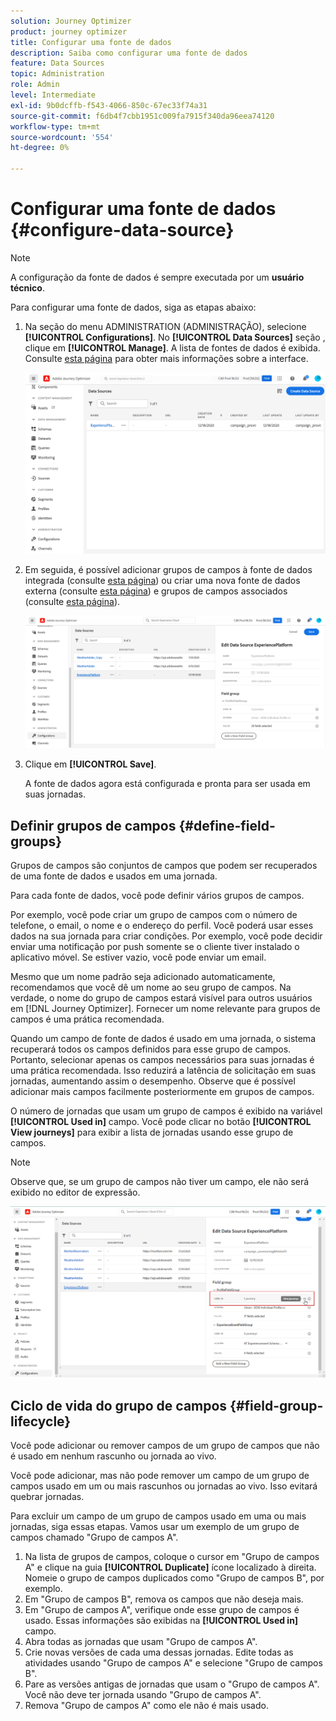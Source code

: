```yaml
---
solution: Journey Optimizer
product: journey optimizer
title: Configurar uma fonte de dados
description: Saiba como configurar uma fonte de dados
feature: Data Sources
topic: Administration
role: Admin
level: Intermediate
exl-id: 9b0dcffb-f543-4066-850c-67ec33f74a31
source-git-commit: f6db4f7cbb1951c009fa7915f340da96eea74120
workflow-type: tm+mt
source-wordcount: '554'
ht-degree: 0%

---
```


# Configurar uma fonte de dados {#configure-data-source}


>[!NOTE]
>
>A configuração da fonte de dados é sempre executada por um **usuário técnico**.

Para configurar uma fonte de dados, siga as etapas abaixo:

1. Na seção do menu ADMINISTRATION (ADMINISTRAÇÃO), selecione **[!UICONTROL Configurations]**. No  **[!UICONTROL Data Sources]** seção , clique em **[!UICONTROL Manage]**. A lista de fontes de dados é exibida. Consulte [esta página](../start/user-interface.md) para obter mais informações sobre a interface.

   ![](assets/journey18.png)

1. Em seguida, é possível adicionar grupos de campos à fonte de dados integrada (consulte [esta página](../datasource/adobe-experience-platform-data-source.md)) ou criar uma nova fonte de dados externa (consulte [esta página](../datasource/external-data-sources.md)) e grupos de campos associados (consulte [esta página](../datasource/configure-data-sources.md#define-field-groups)).

   ![](assets/journey23.png)

1. Clique em **[!UICONTROL Save]**.

   A fonte de dados agora está configurada e pronta para ser usada em suas jornadas.

## Definir grupos de campos {#define-field-groups}

Grupos de campos são conjuntos de campos que podem ser recuperados de uma fonte de dados e usados em uma jornada.

Para cada fonte de dados, você pode definir vários grupos de campos.

Por exemplo, você pode criar um grupo de campos com o número de telefone, o email, o nome e o endereço do perfil. Você poderá usar esses dados na sua jornada para criar condições. Por exemplo, você pode decidir enviar uma notificação por push somente se o cliente tiver instalado o aplicativo móvel. Se estiver vazio, você pode enviar um email.

Mesmo que um nome padrão seja adicionado automaticamente, recomendamos que você dê um nome ao seu grupo de campos. Na verdade, o nome do grupo de campos estará visível para outros usuários em [!DNL Journey Optimizer]. Fornecer um nome relevante para grupos de campos é uma prática recomendada.

Quando um campo de fonte de dados é usado em uma jornada, o sistema recuperará todos os campos definidos para esse grupo de campos. Portanto, selecionar apenas os campos necessários para suas jornadas é uma prática recomendada. Isso reduzirá a latência de solicitação em suas jornadas, aumentando assim o desempenho. Observe que é possível adicionar mais campos facilmente posteriormente em grupos de campos.

O número de jornadas que usam um grupo de campos é exibido na variável **[!UICONTROL Used in]** campo. Você pode clicar no botão **[!UICONTROL View journeys]** para exibir a lista de jornadas usando esse grupo de campos.

>[!NOTE]
>
>Observe que, se um grupo de campos não tiver um campo, ele não será exibido no editor de expressão.

![](assets/journey3bis.png)

## Ciclo de vida do grupo de campos {#field-group-lifecycle}

Você pode adicionar ou remover campos de um grupo de campos que não é usado em nenhum rascunho ou jornada ao vivo.

Você pode adicionar, mas não pode remover um campo de um grupo de campos usado em um ou mais rascunhos ou jornadas ao vivo. Isso evitará quebrar jornadas.

Para excluir um campo de um grupo de campos usado em uma ou mais jornadas, siga essas etapas. Vamos usar um exemplo de um grupo de campos chamado &quot;Grupo de campos A&quot;.

1. Na lista de grupos de campos, coloque o cursor em &quot;Grupo de campos A&quot; e clique na guia **[!UICONTROL Duplicate]** ícone localizado à direita. Nomeie o grupo de campos duplicados como &quot;Grupo de campos B&quot;, por exemplo.
1. Em &quot;Grupo de campos B&quot;, remova os campos que não deseja mais.
1. Em &quot;Grupo de campos A&quot;, verifique onde esse grupo de campos é usado. Essas informações são exibidas na **[!UICONTROL Used in]** campo.
1. Abra todas as jornadas que usam &quot;Grupo de campos A&quot;.
1. Crie novas versões de cada uma dessas jornadas. Edite todas as atividades usando &quot;Grupo de campos A&quot; e selecione &quot;Grupo de campos B&quot;.
1. Pare as versões antigas de jornadas que usam o &quot;Grupo de campos A&quot;. Você não deve ter jornada usando &quot;Grupo de campos A&quot;.
1. Remova &quot;Grupo de campos A&quot; como ele não é mais usado.
